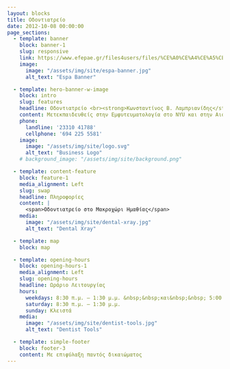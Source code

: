 ```yaml
---
layout: blocks
title: Οδοντιατρείο
date: 2012-10-08 00:00:00
page_sections:
  - template: banner
    block: banner-1
    slug: responsive
    link: https://www.efepae.gr/files4users/files/%CE%A0%CE%A4%CE%A5%CE%A7%CE%99%CE%9F%CE%A5%CE%A7%CE%9F%CE%99%20%CE%92%20%CE%9A%CE%A5%CE%9A%CE%9B%CE%9F%CE%A3/%CE%B1%CF%86%CE%AF%CF%83%CE%B1GR.pdf
    image:
      image: "/assets/img/site/espa-banner.jpg"
      alt_text: "Espa Banner"

  - template: hero-banner-w-image
    block: intro
    slug: features
    headline: Οδοντιατρείο <br><strong>Κωνσταντίνος Β. Λαμπριανίδης</strong>
    content: Μετεκπαιδευθείς στην Εμφυτευματολογία στο NYU και στην Αισθητική Οδοντιατρική στο UCL
    phone:
      landline: '23310 41788'
      cellphone: '694 225 5581'
    image:
      image: "/assets/img/site/logo.svg"
      alt_text: "Business Logo"
    # background_image: "/assets/img/site/background.png"

  - template: content-feature
    block: feature-1
    media_alignment: Left
    slug: swap
    headline: Πληροφορίες
    content: |
      <span>Οδοντιατρείο στο Μακροχώρι Ημαθίας</span>
    media:
      image: "/assets/img/site/dental-xray.jpg"
      alt_text: "Dental Xray"

  - template: map
    block: map

  - template: opening-hours
    block: opening-hours-1
    media_alignment: Left
    slug: opening-hours
    headline: Ωράριο Λειτουργίας
    hours:
      weekdays: 8:30 π.μ. – 1:30 μ.μ. &nbsp;&nbsp;και&nbsp;&nbsp; 5:00 μ.μ. – 8:30 μ.μ.
      saturday: 8:30 π.μ. – 1:30 μ.μ.
      sunday: Κλειστά
    media:
      image: "/assets/img/site/dentist-tools.jpg"
      alt_text: "Dentist Tools"

  - template: simple-footer
    block: footer-3
    content: Με επιφύλαξη παντός δικαιώματος
---
```

